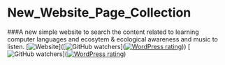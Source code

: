 # New_Website_Page_Collection
###A new simple website to search the content related to learning computer languages and ecosytem &amp; ecological awareness and music to listen.
[![Website](https://img.shields.io/website-up-down-green-red/http/shields.io.svg)]([![GitHub watchers](https://img.shields.io/github/watchers/badges/shields.svg?style=social&label=Watch)]([![WordPress rating](https://img.shields.io/wordpress/plugin/r/akismet.svg)](https://github.com/gittyRavi/New_Website_Page_Collection/blob/master/homepage.html)))
[![GitHub watchers](https://img.shields.io/github/watchers/badges/shields.svg?style=social&label=Watch)]([![WordPress rating](https://img.shields.io/wordpress/plugin/r/akismet.svg)](https://github.com/gittyRavi/New_Website_Page_Collection/blob/master/archive.php))
